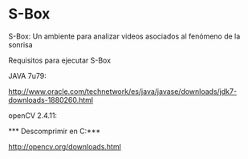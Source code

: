 # S-Box
S-Box: Un ambiente para analizar videos asociados al fenómeno de la sonrisa

Requisitos para ejecutar S-Box

JAVA 7u79:

http://www.oracle.com/technetwork/es/java/javase/downloads/jdk7-downloads-1880260.html

openCV 2.4.11:

*** Descomprimir en C:\***

http://opencv.org/downloads.html
